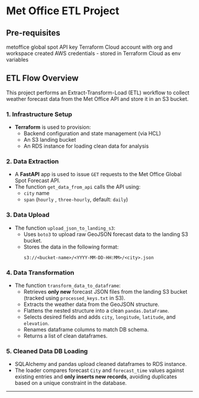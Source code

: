 
# Met Office ETL Project

## Pre-requisites
metoffice global spot API key
Terraform Cloud account with org and workspace created
AWS credentials - stored in Terraform Cloud as env variables


## ETL Flow Overview

This project performs an Extract-Transform-Load (ETL) workflow to collect weather forecast data from the Met Office API and store it in an S3 bucket.

### 1. Infrastructure Setup

- **Terraform** is used to provision:
  - Backend configuration and state management (via HCL)
  - An S3 landing bucket
  - An RDS instance for loading clean data for analysis

### 2. Data Extraction

- A **FastAPI** app is used to issue `GET` requests to the Met Office Global Spot Forecast API.
- The function `get_data_from_api` calls the API using:
  - `city` name
  - `span` (`hourly` , `three-hourly`, default: `daily`)

### 3. Data Upload

- The function `upload_json_to_landing_s3`:
  - Uses `boto3` to upload raw GeoJSON forecast data to the landing S3 bucket.
  - Stores the data in the following format:
    ```
    s3://<bucket-name>/<YYYY-MM-DD-HH:MM>/<city>.json
    ```
### 4. Data Transformation

- The function `transform_data_to_dataframe`:
  - Retrieves **only new** forecast JSON files from the landing S3 bucket (tracked using `processed_keys.txt` in S3).
  - Extracts the weather data from the GeoJSON structure.
  - Flattens the nested structure into a clean `pandas.DataFrame`.
  - Selects desired fields and adds `city`, `longitude`, `latitude`, and `elevation`.
  - Renames dataframe columns to match DB schema.
  - Returns a list of clean dataframes.

### 5. Cleaned Data DB Loading

- SQLAlchemy and pandas upload cleaned dataframes to RDS instance.
- The loader compares forecast `City` and `forecast_time` values against existing entries and **only inserts new records**, avoiding duplicates based on a unique constraint in the database.
---
